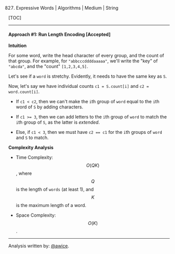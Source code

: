 827. Expressive Words | Algorithms | Medium | String

[TOC]

---
#### Approach #1: Run Length Encoding [Accepted]

**Intuition**

For some word, write the head character of every group, and the count of that group.  For example, for `"abbcccddddaaaaa"`, we'll write the "key" of `"abcda"`, and the "count" `[1,2,3,4,5]`.

Let's see if a `word` is stretchy.  Evidently, it needs to have the same key as `S`.

Now, let's say we have individual counts `c1 = S.count[i]` and `c2 = word.count[i]`.

* If `c1 < c2`, then we can't make the `i`th group of `word` equal to the `i`th word of `S` by adding characters.

* If `c1 >= 3`, then we can add letters to the `i`th group of `word` to match the `i`th group of `S`, as the latter is *extended*.

* Else, if `c1 < 3`, then we must have `c2 == c1` for the `i`th groups of `word` and `S` to match.



**Complexity Analysis**

* Time Complexity:  $$O(QK)$$, where $$Q$$ is the length of `words` (at least 1), and $$K$$ is the maximum length of a word.

* Space Complexity: $$O(K)$$.

---

Analysis written by: [@awice](https://leetcode.com/awice).
